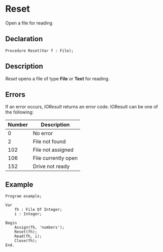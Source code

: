 # Reset

Open a file for reading

## Declaration

    Procedure Reset(Var f : File);

## Description

*Reset* opens a file of type **File** or **Text** for reading.

## Errors

If an error occurs, *IOResult* returns an error code. IOResult can be
one of the following:

|Number|Description        |
|------|-------------------|
|0     |No error           |
|2     |File not found     |
|102   |File not assigned  |
|106   |File currently open|
|152   |Drive not ready    |

## Example ##

```
Program example;

Var
    fh : File Of Integer;
    i : Integer;

Begin
    Assign(fh, 'numbers');
    Reset(fh);
    Read(fh, i);
    Close(fh);
End.
```
